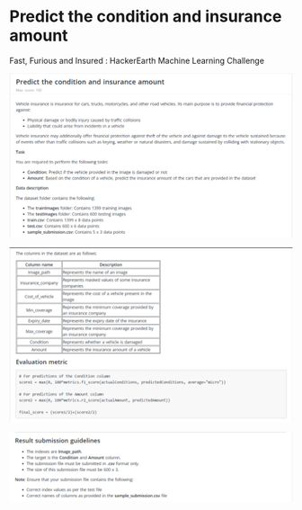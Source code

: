 # Predict the condition and insurance amount
Fast, Furious and Insured : HackerEarth Machine Learning Challenge

![](images/new1.PNG)

![](images/new2.PNG)

![](images/new3.PNG)

